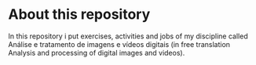 # About this repository

In this repository i put exercises, activities and jobs of my discipline called Análise e tratamento de imagens e vídeos digitais (in free translation Analysis and processing of digital images and videos).